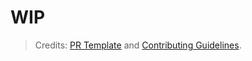 # WIP

> Credits: [PR Template](https://github.com/EddieHubCommunity/LinkFree/blob/main/.github/pull_request_template.md) and [Contributing Guidelines](https://github.com/EddieHubCommunity/LinkFree/blob/main/CONTRIBUTING.md).
